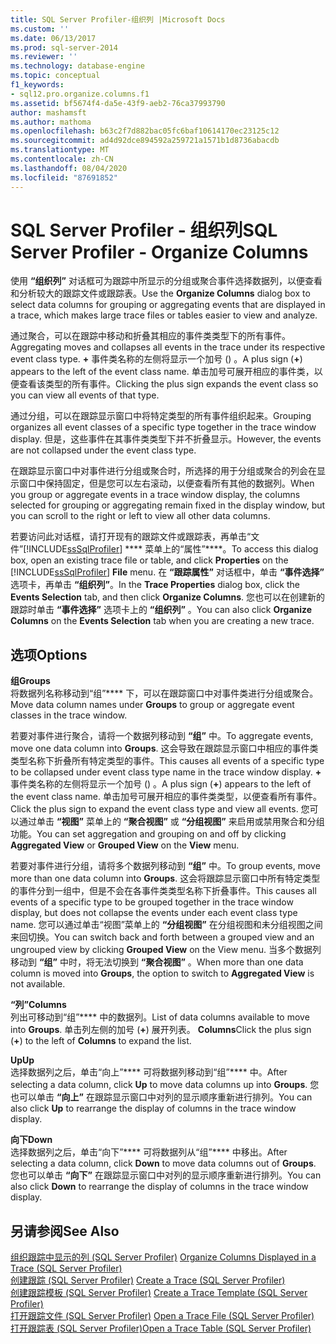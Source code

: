 ```yaml
---
title: SQL Server Profiler-组织列 |Microsoft Docs
ms.custom: ''
ms.date: 06/13/2017
ms.prod: sql-server-2014
ms.reviewer: ''
ms.technology: database-engine
ms.topic: conceptual
f1_keywords:
- sql12.pro.organize.columns.f1
ms.assetid: bf5674f4-da5e-43f9-aeb2-76ca37993790
author: mashamsft
ms.author: mathoma
ms.openlocfilehash: b63c2f7d882bac05fc6baf10614170ec23125c12
ms.sourcegitcommit: ad4d92dce894592a259721a1571b1d8736abacdb
ms.translationtype: MT
ms.contentlocale: zh-CN
ms.lasthandoff: 08/04/2020
ms.locfileid: "87691852"
---
```

# <a name="sql-server-profiler---organize-columns"></a><span data-ttu-id="63540-102">SQL Server Profiler - 组织列</span><span class="sxs-lookup"><span data-stu-id="63540-102">SQL Server Profiler - Organize Columns</span></span>
  <span data-ttu-id="63540-103">使用 **“组织列”** 对话框可为跟踪中所显示的分组或聚合事件选择数据列，以便查看和分析较大的跟踪文件或跟踪表。</span><span class="sxs-lookup"><span data-stu-id="63540-103">Use the **Organize Columns** dialog box to select data columns for grouping or aggregating events that are displayed in a trace, which makes large trace files or tables easier to view and analyze.</span></span>  
  
 <span data-ttu-id="63540-104">通过聚合，可以在跟踪中移动和折叠其相应的事件类类型下的所有事件。</span><span class="sxs-lookup"><span data-stu-id="63540-104">Aggregating moves and collapses all events in the trace under its respective event class type.</span></span> <span data-ttu-id="63540-105">**+** 事件类名称的左侧将显示一个加号 () 。</span><span class="sxs-lookup"><span data-stu-id="63540-105">A plus sign (**+**) appears to the left of the event class name.</span></span> <span data-ttu-id="63540-106">单击加号可展开相应的事件类，以便查看该类型的所有事件。</span><span class="sxs-lookup"><span data-stu-id="63540-106">Clicking the plus sign expands the event class so you can view all events of that type.</span></span>  
  
 <span data-ttu-id="63540-107">通过分组，可以在跟踪显示窗口中将特定类型的所有事件组织起来。</span><span class="sxs-lookup"><span data-stu-id="63540-107">Grouping organizes all event classes of a specific type together in the trace window display.</span></span> <span data-ttu-id="63540-108">但是，这些事件在其事件类类型下并不折叠显示。</span><span class="sxs-lookup"><span data-stu-id="63540-108">However, the events are not collapsed under the event class type.</span></span>  
  
 <span data-ttu-id="63540-109">在跟踪显示窗口中对事件进行分组或聚合时，所选择的用于分组或聚合的列会在显示窗口中保持固定，但是您可以左右滚动，以便查看所有其他的数据列。</span><span class="sxs-lookup"><span data-stu-id="63540-109">When you group or aggregate events in a trace window display, the columns selected for grouping or aggregating remain fixed in the display window, but you can scroll to the right or left to view all other data columns.</span></span>  
  
 <span data-ttu-id="63540-110">若要访问此对话框，请打开现有的跟踪文件或跟踪表，再单击“文件”[!INCLUDE[ssSqlProfiler](../includes/sssqlprofiler-md.md)] \*\*\*\* 菜单上的“属性”\*\*\*\*。</span><span class="sxs-lookup"><span data-stu-id="63540-110">To access this dialog box, open an existing trace file or table, and click **Properties** on the [!INCLUDE[ssSqlProfiler](../includes/sssqlprofiler-md.md)] **File** menu.</span></span> <span data-ttu-id="63540-111">在 **“跟踪属性”** 对话框中，单击 **“事件选择”** 选项卡，再单击 **“组织列”**。</span><span class="sxs-lookup"><span data-stu-id="63540-111">In the **Trace Properties** dialog box, click the **Events Selection** tab, and then click **Organize Columns**.</span></span> <span data-ttu-id="63540-112">您也可以在创建新的跟踪时单击 **“事件选择”** 选项卡上的 **“组织列”** 。</span><span class="sxs-lookup"><span data-stu-id="63540-112">You can also click **Organize Columns** on the **Events Selection** tab when you are creating a new trace.</span></span>  
  
## <a name="options"></a><span data-ttu-id="63540-113">选项</span><span class="sxs-lookup"><span data-stu-id="63540-113">Options</span></span>  
 <span data-ttu-id="63540-114">**组**</span><span class="sxs-lookup"><span data-stu-id="63540-114">**Groups**</span></span>  
 <span data-ttu-id="63540-115">将数据列名称移动到“组”\*\*\*\* 下，可以在跟踪窗口中对事件类进行分组或聚合。</span><span class="sxs-lookup"><span data-stu-id="63540-115">Move data column names under **Groups** to group or aggregate event classes in the trace window.</span></span>  
  
 <span data-ttu-id="63540-116">若要对事件进行聚合，请将一个数据列移动到 **“组”** 中。</span><span class="sxs-lookup"><span data-stu-id="63540-116">To aggregate events, move one data column into **Groups**.</span></span> <span data-ttu-id="63540-117">这会导致在跟踪显示窗口中相应的事件类类型名称下折叠所有特定类型的事件。</span><span class="sxs-lookup"><span data-stu-id="63540-117">This causes all events of a specific type to be collapsed under event class type name in the trace window display.</span></span> <span data-ttu-id="63540-118">**+** 事件类名称的左侧将显示一个加号 () 。</span><span class="sxs-lookup"><span data-stu-id="63540-118">A plus sign (**+**) appears to the left of the event class name.</span></span> <span data-ttu-id="63540-119">单击加号可展开相应的事件类类型，以便查看所有事件。</span><span class="sxs-lookup"><span data-stu-id="63540-119">Click the plus sign to expand the event class type and view all events.</span></span> <span data-ttu-id="63540-120">您可以通过单击 **“视图”** 菜单上的 **“聚合视图”** 或 **“分组视图”** 来启用或禁用聚合和分组功能。</span><span class="sxs-lookup"><span data-stu-id="63540-120">You can set aggregation and grouping on and off by clicking **Aggregated View** or **Grouped View** on the **View** menu.</span></span>  
  
 <span data-ttu-id="63540-121">若要对事件进行分组，请将多个数据列移动到 **“组”** 中。</span><span class="sxs-lookup"><span data-stu-id="63540-121">To group events, move more than one data column into **Groups**.</span></span> <span data-ttu-id="63540-122">这会将跟踪显示窗口中所有特定类型的事件分到一组中，但是不会在各事件类类型名称下折叠事件。</span><span class="sxs-lookup"><span data-stu-id="63540-122">This causes all events of a specific type to be grouped together in the trace window display, but does not collapse the events under each event class type name.</span></span> <span data-ttu-id="63540-123">您可以通过单击“视图”菜单上的 **“分组视图”** 在分组视图和未分组视图之间来回切换。</span><span class="sxs-lookup"><span data-stu-id="63540-123">You can switch back and forth between a grouped view and an ungrouped view by clicking **Grouped View** on the View menu.</span></span> <span data-ttu-id="63540-124">当多个数据列移动到 **“组”** 中时，将无法切换到 **“聚合视图”** 。</span><span class="sxs-lookup"><span data-stu-id="63540-124">When more than one data column is moved into **Groups**, the option to switch to **Aggregated View** is not available.</span></span>  
  
 <span data-ttu-id="63540-125">**“列”**</span><span class="sxs-lookup"><span data-stu-id="63540-125">**Columns**</span></span>  
 <span data-ttu-id="63540-126">列出可移动到“组”\*\*\*\* 中的数据列。</span><span class="sxs-lookup"><span data-stu-id="63540-126">List of data columns available to move into **Groups**.</span></span> <span data-ttu-id="63540-127">单击列左侧的加号 (**+**) 展开列表。 **Columns**</span><span class="sxs-lookup"><span data-stu-id="63540-127">Click the plus sign (**+**) to the left of **Columns** to expand the list.</span></span>  
  
 <span data-ttu-id="63540-128">**Up**</span><span class="sxs-lookup"><span data-stu-id="63540-128">**Up**</span></span>  
 <span data-ttu-id="63540-129">选择数据列之后，单击“向上”\*\*\*\* 可将数据列移动到“组”\*\*\*\* 中。</span><span class="sxs-lookup"><span data-stu-id="63540-129">After selecting a data column, click **Up** to move data columns up into **Groups**.</span></span> <span data-ttu-id="63540-130">您也可以单击 **“向上”** 在跟踪显示窗口中对列的显示顺序重新进行排列。</span><span class="sxs-lookup"><span data-stu-id="63540-130">You can also click **Up** to rearrange the display of columns in the trace window display.</span></span>  
  
 <span data-ttu-id="63540-131">**向下**</span><span class="sxs-lookup"><span data-stu-id="63540-131">**Down**</span></span>  
 <span data-ttu-id="63540-132">选择数据列之后，单击“向下”\*\*\*\* 可将数据列从“组”\*\*\*\* 中移出。</span><span class="sxs-lookup"><span data-stu-id="63540-132">After selecting a data column, click **Down** to move data columns out of **Groups**.</span></span> <span data-ttu-id="63540-133">您也可以单击 **“向下”** 在跟踪显示窗口中对列的显示顺序重新进行排列。</span><span class="sxs-lookup"><span data-stu-id="63540-133">You can also click **Down** to rearrange the display of columns in the trace window display.</span></span>  
  
## <a name="see-also"></a><span data-ttu-id="63540-134">另请参阅</span><span class="sxs-lookup"><span data-stu-id="63540-134">See Also</span></span>  
 <span data-ttu-id="63540-135">[组织跟踪中显示的列 &#40;SQL Server Profiler&#41;](../tools/sql-server-profiler/organize-columns-displayed-in-a-trace-sql-server-profiler.md) </span><span class="sxs-lookup"><span data-stu-id="63540-135">[Organize Columns Displayed in a Trace &#40;SQL Server Profiler&#41;](../tools/sql-server-profiler/organize-columns-displayed-in-a-trace-sql-server-profiler.md) </span></span>  
 <span data-ttu-id="63540-136">[创建跟踪 &#40;SQL Server Profiler&#41;](../tools/sql-server-profiler/create-a-trace-sql-server-profiler.md) </span><span class="sxs-lookup"><span data-stu-id="63540-136">[Create a Trace &#40;SQL Server Profiler&#41;](../tools/sql-server-profiler/create-a-trace-sql-server-profiler.md) </span></span>  
 <span data-ttu-id="63540-137">[创建跟踪模板 (SQL Server Profiler)](../tools/sql-server-profiler/create-a-trace-template-sql-server-profiler.md) </span><span class="sxs-lookup"><span data-stu-id="63540-137">[Create a Trace Template &#40;SQL Server Profiler&#41;](../tools/sql-server-profiler/create-a-trace-template-sql-server-profiler.md) </span></span>  
 <span data-ttu-id="63540-138">[打开跟踪文件 &#40;SQL Server Profiler&#41;](../tools/sql-server-profiler/open-a-trace-file-sql-server-profiler.md) </span><span class="sxs-lookup"><span data-stu-id="63540-138">[Open a Trace File &#40;SQL Server Profiler&#41;](../tools/sql-server-profiler/open-a-trace-file-sql-server-profiler.md) </span></span>  
 [<span data-ttu-id="63540-139">打开跟踪表 (SQL Server Profiler)</span><span class="sxs-lookup"><span data-stu-id="63540-139">Open a Trace Table &#40;SQL Server Profiler&#41;</span></span>](../tools/sql-server-profiler/open-a-trace-table-sql-server-profiler.md)  
  
  
